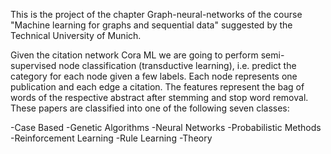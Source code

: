 This is the project of the chapter Graph-neural-networks of the course "Machine learning for graphs and sequential data" suggested by the Technical University of Munich.

Given the citation network Cora ML we are going to perform semi-supervised node classification (transductive learning), 
i.e. predict the category for each node given a few labels. Each node represents one publication and each edge a citation. 
The features represent the bag of words of the respective abstract after stemming and stop word removal. These papers are classified into one of the following seven classes:

-Case Based
-Genetic Algorithms
-Neural Networks
-Probabilistic Methods
-Reinforcement Learning
-Rule Learning
-Theory
